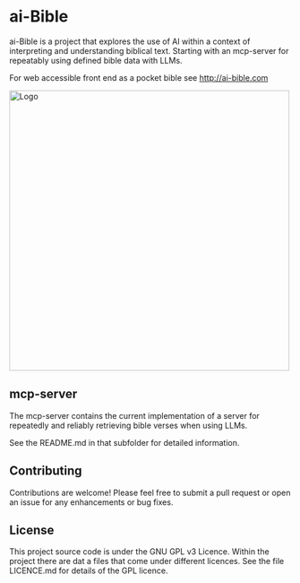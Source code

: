 # ai-Bible

ai-Bible is a project that explores the use of AI within a context of interpreting and understanding biblical text. Starting with an mcp-server for repeatably using defined bible data with LLMs.

For web accessible front end as a pocket bible see http://ai-bible.com

<div align="left">
  <img src="https://www.ai-bible.com/ChristLandscape.jpg" alt="Logo" width="500">
</div>

## mcp-server

The mcp-server contains the current implementation of a server for repeatedly and reliably retrieving bible verses when using LLMs.

See the README.md in that subfolder for detailed information.

## Contributing

Contributions are welcome! Please feel free to submit a pull request or open an issue for any enhancements or bug fixes.

## License
 
 This project source code is under the GNU GPL v3 Licence. Within the project there are dat    a files that come under different licences. See the file LICENCE.md for details of the GPL licence.
